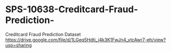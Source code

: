 # SPS-10638-Creditcard-Fraud-Prediction-
Creditcard Fraud Prediction 
Dataset
https://drive.google.com/file/d/1LGeq5Hdtj_j4k3K1FwJn4_ytcAwr7-eh/view?usp=sharing
